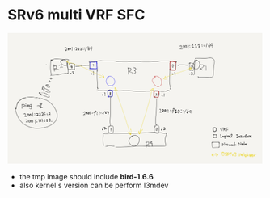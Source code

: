 
# SRv6 multi VRF SFC

![](./topo.png)

- the tmp image should include **bird-1.6.6**
- also kernel's version can be perform l3mdev
